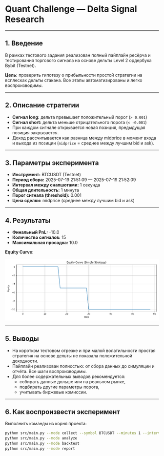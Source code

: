 # Quant Challenge — Delta Signal Research

---

## 1. Введение

В рамках тестового задания реализован полный пайплайн ресёрча и тестирования торгового сигнала на основе дельты Level 2 ордербука Bybit (Testnet).

**Цель:** проверить гипотезу о прибыльности простой стратегии на всплесках дельты стакана. Все этапы автоматизированы и легко воспроизводимы.

---

## 2. Описание стратегии

- **Сигнал long:** дельта превышает положительный порог (`> 0.001`)
- **Сигнал short:** дельта меньше отрицательного порога (`< -0.001`)
- При каждом сигнале открывается новая позиция, предыдущая позиция закрывается.
- Доход рассчитывается как разница между midprice в момент входа и выхода из позиции (`midprice` = среднее между лучшим bid и ask).

---

## 3. Параметры эксперимента

- **Инструмент:** BTCUSDT (Testnet)
- **Период сбора:** 2025-07-19 21:51:09 — 2025-07-19 21:52:09
- **Интервал между снапшотами:** 1 секунда
- **Общая длительность:** 1 минута
- **Порог сигнала (threshold):** 0.001
- **Цена сделки:** midprice (среднее между лучшим bid и ask)

---

## 4. Результаты

- **Финальный PnL:** -10.0
- **Количество сигналов:** 15
- **Максимальная просадка:** 10.0

**Equity Curve:**

![Equity Curve](../python/data/orderbook_BTCUSDT_20250720_025109_bt_equity.png)

---

## 5. Выводы

- На коротком тестовом отрезке и при малой волатильности простая стратегия на основе дельты не показала положительной доходности.
- Пайплайн реализован полностью: от сбора данных до симуляции и отчёта. Все шаги воспроизводимы.
- Для более содержательных выводов рекомендуется:
    - собирать данные дольше или на реальном рынке,
    - подбирать другие параметры порога,
    - учитывать биржевые комиссии.

---

## 6. Как воспроизвести эксперимент

Выполнить команды из корня проекта:

```bash
python src/main.py --mode collect --symbol BTCUSDT --minutes 1 --interval 1.0
python src/main.py --mode analyze
python src/main.py --mode backtest
python src/main.py --mode report
